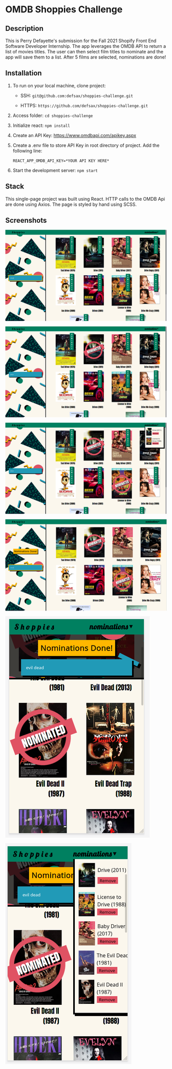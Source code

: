 # OMDB Shoppies Challenge

## Description

This is Perry Defayette's submission for the Fall 2021 Shopify Front End Software Developer Internship. The app leverages the OMDB API to return a list of movies titles. The user can then select film titles to nominate and the app will save them to a list. After 5 films are selected, nominations are done!

## Installation

1. To run on your local machine, clone project:

    - SSH: ```git@github.com:defsax/shoppies-challenge.git```

    - HTTPS: ```https://github.com/defsax/shoppies-challenge.git```

2. Access folder: ```cd shoppies-challenge```

3. Initialize react: ```npm install```

4. Create an API Key: https://www.omdbapi.com/apikey.aspx

5. Create a .env file to store API Key in root directory of project. Add the following line:
    ```
    REACT_APP_OMDB_API_KEY=*YOUR API KEY HERE*
    ```

6. Start the development server: ```npm start```

## Stack

This single-page project was built using React. HTTP calls to the OMDB Api are done using Axios. The page is styled by hand using SCSS.

## Screenshots

![Results](https://raw.githubusercontent.com/defsax/shoppies-challenge/master/public/resources/screenshots/results1.png)

![Nominated 1](https://raw.githubusercontent.com/defsax/shoppies-challenge/master/public/resources/screenshots/nominated1.png)

![Nominated List](https://raw.githubusercontent.com/defsax/shoppies-challenge/master/public/resources/screenshots/nominationslist1.png)

![Nominations Done](https://raw.githubusercontent.com/defsax/shoppies-challenge/master/public/resources/screenshots/nominationsdone.png)

![Mobile View](https://raw.githubusercontent.com/defsax/shoppies-challenge/master/public/resources/screenshots/mobileview1.png)

![Mobile View 2](https://raw.githubusercontent.com/defsax/shoppies-challenge/master/public/resources/screenshots/mobileview2.png)